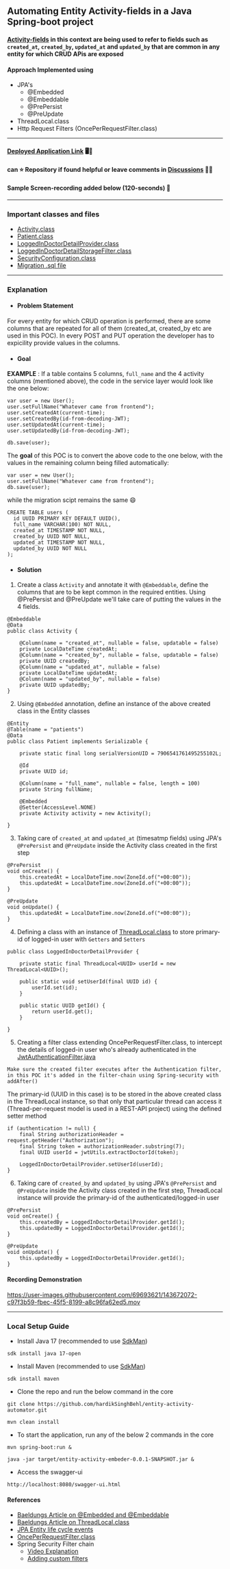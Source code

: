 ## Automating Entity Activity-fields in a Java Spring-boot project
#### <ins>Activity-fields</ins> in this context are being used to refer to fields such as `created_at`, `created_by`, `updated_at` and `updated_by` that are common in any entity for which CRUD APis are exposed
#### Approach Implemented using
* JPA's
  * @Embedded
  * @Embeddable 
  * @PrePersist
  * @PreUpdate
* ThreadLocal.class
* Http Request Filters (OncePerRequestFilter.class)
---

#### [Deployed Application Link](https://entity-activity-automator.herokuapp.com/swagger-ui.html) 🖥🥸
#### can ⭐️ Repository if found helpful or leave comments in [Discussions](https://github.com/hardikSinghBehl/entity-activity-automator/discussions) 💬😄
#### Sample Screen-recording added below (120-seconds) 🤝

---
### Important classes and files
* [Activity.class](https://github.com/hardikSinghBehl/entity-activity-automator/blob/main/src/main/java/com/behl/freezo/entity/embeddable/Activity.java)
* [Patient.class](https://github.com/hardikSinghBehl/entity-activity-automator/blob/main/src/main/java/com/behl/freezo/entity/Patient.java)
* [LoggedInDoctorDetailProvider.class](https://github.com/hardikSinghBehl/entity-activity-automator/blob/main/src/main/java/com/behl/freezo/configuration/security/LoggedInDoctorDetailProvider.java)
* [LoggedInDoctorDetailStorageFilter.class](https://github.com/hardikSinghBehl/entity-activity-automator/blob/main/src/main/java/com/behl/freezo/configuration/security/filter/LoggedInDoctorDetailStorageFilter.java)
* [SecurityConfiguration.class](https://github.com/hardikSinghBehl/entity-activity-automator/blob/main/src/main/java/com/behl/freezo/configuration/security/SecurityConfiguration.java)
* [Migration .sql file](https://github.com/hardikSinghBehl/entity-activity-automator/blob/main/src/main/resources/db/migration/V001__creating_tables.sql)
---
### Explanation
* #### Problem Statement
For every entity for which CRUD operation is performed, there are some columns that are repeated for all of them (created_at, created_by etc are used in this POC).
In every POST and PUT operation the developer has to expicility provide values in the columns.

* #### Goal
**EXAMPLE** : If a table contains 5 columns, `full_name` and the 4 activity columns (mentioned above), the code in the service layer would look like the one below:
```
var user = new User();
user.setFullName("Whatever came from frontend");
user.setCreatedAt(current-time);
user.setCreatedBy(id-from-decoding-JWT);
user.setUpdatedAt(current-time);
user.setUpdatedBy(id-from-decoding-JWT);

db.save(user);
```
The **goal** of this POC is to convert the above code to the one below, with the values in the remaining column being filled automatically:
```
var user = new User();
user.setFullName("Whatever came from frontend");
db.save(user);
```
while the migration scipt remains the same 😄
```
CREATE TABLE users (
  id UUID PRIMARY KEY DEFAULT UUID(),
  full_name VARCHAR(100) NOT NULL,
  created_at TIMESTAMP NOT NULL,
  created_by UUID NOT NULL, 
  updated_at TIMESTAMP NOT NULL,
  updated_by UUID NOT NULL
);
```
* #### Solution
1. Create a class `Activity` and annotate it with `@Embeddable`, define the columns that are to be kept common in the required entities. Using @PrePersist and @PreUpdate we'll take care of putting the values in the 4 fields.

```
@Embeddable
@Data
public class Activity {

    @Column(name = "created_at", nullable = false, updatable = false)
    private LocalDateTime createdAt;
    @Column(name = "created_by", nullable = false, updatable = false)
    private UUID createdBy;
    @Column(name = "updated_at", nullable = false)
    private LocalDateTime updatedAt;
    @Column(name = "updated_by", nullable = false)
    private UUID updatedBy;
}
```
2. Using `@Embedded` annotation, define an instance of the above created class in the Entity classes
```
@Entity
@Table(name = "patients")
@Data
public class Patient implements Serializable {

    private static final long serialVersionUID = 7906541761495255102L;

    @Id
    private UUID id;

    @Column(name = "full_name", nullable = false, length = 100)
    private String fullName;

    @Embedded
    @Setter(AccessLevel.NONE)
    private Activity activity = new Activity();

}
```
3. Taking care of `created_at` and `updated_at` (timesatmp fields) using JPA's `@PrePersist` and `@PreUpdate` inside the Activity class created in the first step
```
@PrePersist
void onCreate() {
    this.createdAt = LocalDateTime.now(ZoneId.of("+00:00"));
    this.updatedAt = LocalDateTime.now(ZoneId.of("+00:00"));
}

@PreUpdate
void onUpdate() {
    this.updatedAt = LocalDateTime.now(ZoneId.of("+00:00"));
}
```
4. Defining a class with an instance of [ThreadLocal.class](https://www.baeldung.com/java-threadlocal) to store primary-id of logged-in user with `Getters` and `Setters`
```
public class LoggedInDoctorDetailProvider {

    private static final ThreadLocal<UUID> userId = new ThreadLocal<UUID>();

    public static void setUserId(final UUID id) {
        userId.set(id);
    }

    public static UUID getId() {
        return userId.get();
    }

}
```
5. Creating a filter class extending OncePerRequestFilter.class, to intercept the details of logged-in user who's already authenticated in the [JwtAuthenticationFilter.java](https://github.com/hardikSinghBehl/entity-activity-automator/blob/main/src/main/java/com/behl/freezo/configuration/security/filter/JwtAuthenticationFilter.class)
```
Make sure the created filter executes after the Authentication filter, in this POC it's added in the filter-chain using Spring-security with addAfter()
```
The primary-id (UUID in this case) is to be stored in the above created class in the ThreadLocal instance, so that only that particular thread can access it (Thread-per-request model is used in a REST-API project) using the defined setter method

```
if (authentication != null) {
    final String authorizationHeader = request.getHeader("Authorization");
    final String token = authorizationHeader.substring(7);
    final UUID userId = jwtUtils.extractDoctorId(token);

    LoggedInDoctorDetailProvider.setUserId(userId);
}
```
6. Taking care of `created_by` and `updated_by` using JPA's `@PrePersist` and `@PreUpdate` inside the Activity class created in the first step, ThreadLocal instance will provide the primary-id of the authenticated/logged-in user
```
@PrePersist
void onCreate() {
    this.createdBy = LoggedInDoctorDetailProvider.getId();
    this.updatedBy = LoggedInDoctorDetailProvider.getId();
}

@PreUpdate
void onUpdate() {
    this.updatedBy = LoggedInDoctorDetailProvider.getId();
}
``` 
#### Recording Demonstration
https://user-images.githubusercontent.com/69693621/143672072-c97f3b59-fbec-45f5-8199-a8c96fa62ed5.mov


---
### Local Setup Guide
* Install Java 17 (recommended to use [SdkMan](https://sdkman.io))
```
sdk install java 17-open
```
* Install Maven (recommended to use [SdkMan](https://sdkman.io))
```
sdk install maven
```

* Clone the repo and run the below command in the core
```
git clone https://github.com/hardikSinghBehl/entity-activity-automator.git
```
```
mvn clean install
```

* To start the application, run any of the below 2 commands in the core
```
mvn spring-boot:run &
```

```
java -jar target/entity-activity-embeder-0.0.1-SNAPSHOT.jar &
```
* Access the swagger-ui
```
http://localhost:8080/swagger-ui.html
```


#### References
* [Baeldungs Article on @Embedded and @Embeddable](https://www.baeldung.com/jpa-embedded-embeddable)
* [Baeldungs Article on ThreadLocal.class](https://www.baeldung.com/java-threadlocal)
* [JPA Entity life cycle events](https://www.baeldung.com/jpa-entity-lifecycle-events)
* [OncePerRequestFilter.class](https://docs.spring.io/spring-framework/docs/current/javadoc-api/org/springframework/web/filter/OncePerRequestFilter.html)
* Spring Security Filter chain
  * [Video Explanation](https://www.youtube.com/watch?v=EeXFwR21J1A)
  * [Adding custom filters](https://www.baeldung.com/spring-security-custom-filter)


